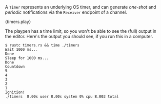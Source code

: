 A `Timer` represents an underlying OS timer, and can generate *one-shot* and
*periodic* notifications via the `Receiver` endpoint of a channel.

{timers.play}

The playpen has a time limit, so you won't be able to see the (full) output in
the editor. Here's the output you should see, if you run this in a computer.

```
$ rustc timers.rs && time ./timers
Wait 1000 ms...
Done
Sleep for 1000 ms...
Done
Countdown
5
4
3
2
1
Ignition!
./timers  0.00s user 0.00s system 0% cpu 8.003 total
```
